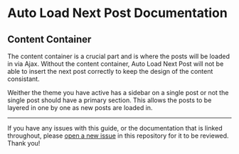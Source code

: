 # Auto Load Next Post Documentation

## Content Container

The content container is a crucial part and is where the posts will be loaded in via Ajax. Without the content container, Auto Load Next Post will not be able to insert the next post correctly to keep the design of the content consistant.

Weither the theme you have active has a sidebar on a single post or not the single post should have a primary section. This allows the posts to be layered in one by one as new posts are loaded in.


---

If you have any issues with this guide, or the documentation that is linked throughout, please [open a new issue](https://github.com/autoloadnextpost/alnp-documentation/issues/new) in this repository for it to be reviewed. Thank you!